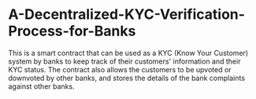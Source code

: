 # A-Decentralized-KYC-Verification-Process-for-Banks
This is a smart contract that can be used as a KYC (Know Your Customer) system by banks to keep track of their customers' 
information and their KYC status. The contract also allows the customers to be upvoted or downvoted by other banks, 
and stores the details of the bank complaints against other banks.
